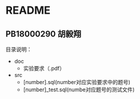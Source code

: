 # README

## PB18000290 胡毅翔

目录说明：

- doc
  - 实验要求（.pdf）
- src
  - [number].sql(number对应实验要求中的题号)
  - [number]_test.sql(numbe对应题号的测试文件)